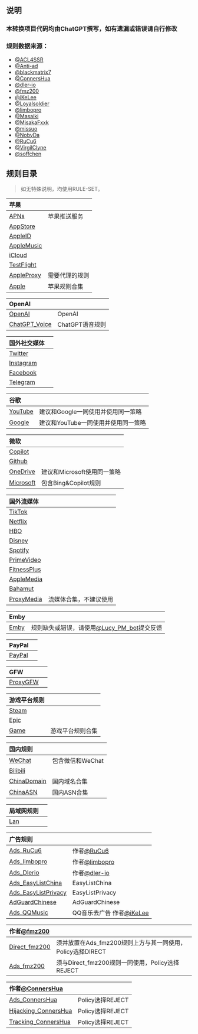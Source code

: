 说明
---

### 本转换项目代码均由ChatGPT撰写，如有遗漏或错误请自行修改

### 规则数据来源：

- [@ACL4SSR](https://github.com/ACL4SSR/ACL4SSR/tree/master)
- [@Anti-ad](https://github.com/privacy-protection-tools/anti-AD)
- [@blackmatrix7](https://github.com/blackmatrix7/ios_rule_script/tree/master/rule)
- [@ConnersHua](https://github.com/ConnersHua/RuleGo/tree/master)
- [@dler-io](https://github.com/dler-io/Rules)
- [@fmz200](https://github.com/fmz200)
- [@iKeLee](https://gitlab.com/lodepuly/vpn_tool)
- [@Loyalsoldier](https://github.com/Loyalsoldier/geoip)
- [@limbopro](https://github.com/limbopro/Adblock4limbo)
- [@Masaiki](https://github.com/Masaiki/GeoIP2-CN)
- [@MisakaFxxk](https://github.com/MisakaFxxk/MisakaF_Subconverter)
- [@missuo](https://github.com/missuo/ASN-China)
- [@NobyDa](https://github.com/NobyDa)
- [@RuCu6](https://github.com/RuCu6/QuanX)
- [@VirgilClyne](https://github.com/VirgilClyne)
- [@soffchen](https://github.com/soffchen/GeoIP2-CN)


规则目录
---

> 如无特殊说明，均使用RULE-SET。

| 苹果  |  |
| :---- | ---- |
| [APNs](https://github.com/Repcz/Tool/raw/X/Loon/Rules/APNs.list) | 苹果推送服务 | 
| [AppStore](https://github.com/Repcz/Tool/raw/X/Loon/Rules/AppStore.list) |  |
| [AppleID](https://github.com/Repcz/Tool/raw/X/Loon/Rules/AppleID.list) |  |
| [AppleMusic](https://github.com/Repcz/Tool/raw/X/Loon/Rules/AppleMusic.list) |  |
| [iCloud](https://github.com/Repcz/Tool/raw/X/Loon/Rules/iCloud.list) |  |
| [TestFlight](https://github.com/Repcz/Tool/raw/X/Loon/Rules/TestFlight.list) |  |
| [AppleProxy](https://github.com/Repcz/Tool/raw/X/Loon/Rules/iCloud.list) | 需要代理的规则 |
| [Apple](https://github.com/Repcz/Tool/raw/X/Loon/Rules/Apple.list) | 苹果规则合集 | 

| OpenAI  |  |
| :---- | ---- |
| [OpenAI](https://github.com/Repcz/Tool/raw/X/Loon/Rules/OpenAI.list) | OpenAI | 
| [ChatGPT_Voice](https://github.com/Repcz/Tool/raw/X/Loon/Rules/ChatGPT_Voice.list) | ChatGPT语音规则 | 

| 国外社交媒体  |  |
| :---- | ---- |
| [Twitter](https://github.com/Repcz/Tool/raw/X/Loon/Rules/Twitter.list) | |
| [Instagram](https://github.com/Repcz/Tool/raw/X/Loon/Rules/Instagram.list) | |
| [Facebook](https://github.com/Repcz/Tool/raw/X/Loon/Rules/Facebook.list) | |
| [Telegram](https://github.com/Repcz/Tool/raw/X/Loon/Rules/Telegram.list) | |

| 谷歌  |  |
| :---- | ---- |
| [YouTube](https://github.com/Repcz/Tool/raw/X/Loon/Rules/YouTube.list) |建议和Google一同使用并使用同一策略 |
| [Google](https://github.com/Repcz/Tool/raw/X/Loon/Rules/Google.list) |建议和YouTube一同使用并使用同一策略 |

| 微软  |  |
| :---- | ---- |
| [Copilot](https://github.com/Repcz/Tool/raw/X/Loon/Rules/Copilot.list) | |
| [Github](https://github.com/Repcz/Tool/raw/X/Loon/Rules/Github.list) | |
| [OneDrive](https://github.com/Repcz/Tool/raw/X/Loon/Rules/OneDrive.list) |建议和Microsoft使用同一策略 |
| [Microsoft](https://github.com/Repcz/Tool/raw/X/Loon/Rules/Microsoft.list) |包含Bing&Copilot规则 |

| 国外流媒体  |  |
| :---- | ---- |
| [TikTok](https://github.com/Repcz/Tool/raw/X/Loon/Rules/TikTok.list) | |
| [Netflix](https://github.com/Repcz/Tool/raw/X/Loon/Rules/Netflix.list) | |
| [HBO](https://github.com/Repcz/Tool/raw/X/Loon/Rules/HBO.list) | |
| [Disney](https://github.com/Repcz/Tool/raw/X/Loon/Rules/Disney.list) | |
| [Spotify](https://github.com/Repcz/Tool/raw/X/Loon/Rules/Spotify.list) | |
| [PrimeVideo](https://github.com/Repcz/Tool/raw/X/Loon/Rules/PrimeVideo.list) | |
| [FitnessPlus](https://github.com/Repcz/Tool/raw/X/Loon/Rules/FitnessPlus.list) | |
| [AppleMedia](https://github.com/Repcz/Tool/raw/X/Loon/Rules/PrimeVideo.list) | |
| [Bahamut](https://github.com/Repcz/Tool/raw/X/Loon/Rules/Bahamut.list) | |
| [ProxyMedia](https://github.com/Repcz/Tool/raw/X/Loon/Rules/ProxyMedia.list) |流媒体合集，不建议使用 |

| Emby  |  |
| :---- | ---- |
| [Emby](https://github.com/Repcz/Tool/raw/X/Loon/Rules/Emby.list) |规则缺失或错误，请使用[@Lucy_PM_bot](https://t.me/Lucy_PM_bot)提交反馈 |

| PayPal  |  |
| :---- | ---- |
| [PayPal](https://github.com/Repcz/Tool/raw/X/Loon/Rules/PayPal.list) | |

| GFW  |  |
| :---- | ---- |
| [ProxyGFW](https://github.com/Repcz/Tool/raw/X/Loon/Rules/ProxyGFW.list) | |

| 游戏平台规则  |  |
| :---- | ---- |
| [Steam](https://github.com/Repcz/Tool/raw/X/Loon/Rules/Steam.list) | |
| [Epic](https://github.com/Repcz/Tool/raw/X/Loon/Rules/Epic.list) | |
| [Game](https://github.com/Repcz/Tool/raw/X/Loon/Rules/Game.list) |游戏平台规则合集 |

| 国内规则  |  |
| :---- | ---- |
| [WeChat](https://github.com/Repcz/Tool/raw/X/Loon/Rules/WeChat.list) |包含微信和WeChat |
| [Bilibili](https://github.com/Repcz/Tool/raw/X/Loon/Rules/Bilibili.list) | |
| [ChinaDomain](https://github.com/Repcz/Tool/raw/X/Loon/Rules/ChinaDomain.list) |国内域名合集 |
| [ChinaASN](https://github.com/Repcz/Tool/raw/X/Loon/Rules/ChinaASN.list) |国内ASN合集 |

| 局域网规则  |  |
| :---- | ---- |
| [Lan](https://github.com/Repcz/Tool/raw/X/Loon/Rules/Lan.list) ||

| 广告规则  |  |
| :---- | ---- |
| [Ads_RuCu6](https://github.com/Repcz/Tool/raw/X/Loon/Rules/Ads_RuCu6.list) |作者[@RuCu6](https://github.com/RuCu6/QuanX) |
| [Ads_limbopro](https://github.com/Repcz/Tool/raw/X/Loon/Rules/Ads_limbopro.list) |作者[@limbopro](https://github.com/limbopro/Adblock4limbo)  |
| [Ads_Dlerio](https://github.com/Repcz/Tool/raw/X/Loon/Rules/Ads_Dlerio.list) |作者[@dler-io](https://github.com/dler-io/Rules)  |
| [Ads_EasyListChina](https://github.com/Repcz/Tool/raw/X/Loon/Rules/Ads_EasyListChina.list) |EasyListChina |
| [Ads_EasyListPrivacy](https://github.com/Repcz/Tool/raw/X/Loon/Rules/Ads_EasyListPrivacy.list) |EasyListPrivacy |
| [AdGuardChinese](https://github.com/Repcz/Tool/raw/X/Loon/Rules/AdGuardChinese.list) |AdGuardChinese |
| [Ads_QQMusic](https://github.com/Repcz/Tool/raw/X/Loon/Rules/Ads_QQMusic.list) |QQ音乐去广告 作者[@iKeLee](https://gitlab.com/lodepuly/vpn_tool)|

| 作者[@fmz200](https://github.com/fmz200)  |  |
| :---- | ---- |
| [Direct_fmz200](https://github.com/Repcz/Tool/raw/X/Loon/Rules/Direct_fmz200.list) |须并放置在Ads_fmz200规则上方与其一同使用，Policy选择DIRECT |
| [Ads_fmz200](https://github.com/Repcz/Tool/raw/X/Loon/Rules/Ads_fmz200.list) |须与Direct_fmz200规则一同使用，Policy选择REJECT  |

| 作者[@ConnersHua](https://github.com/ConnersHua)   |  |
| :---- | ---- |
| [Ads_ConnersHua](https://github.com/Repcz/Tool/raw/X/Loon/Rules/Ads_ConnersHua.list) |Policy选择REJECT |
| [Hijacking_ConnersHua](https://github.com/Repcz/Tool/raw/X/Loon/Rules/Hijacking_ConnersHua.list) |Policy选择REJECT |
| [Tracking_ConnersHua](https://github.com/Repcz/Tool/raw/X/Loon/Rules/Tracking_ConnersHua.list) | Policy选择REJECT|

